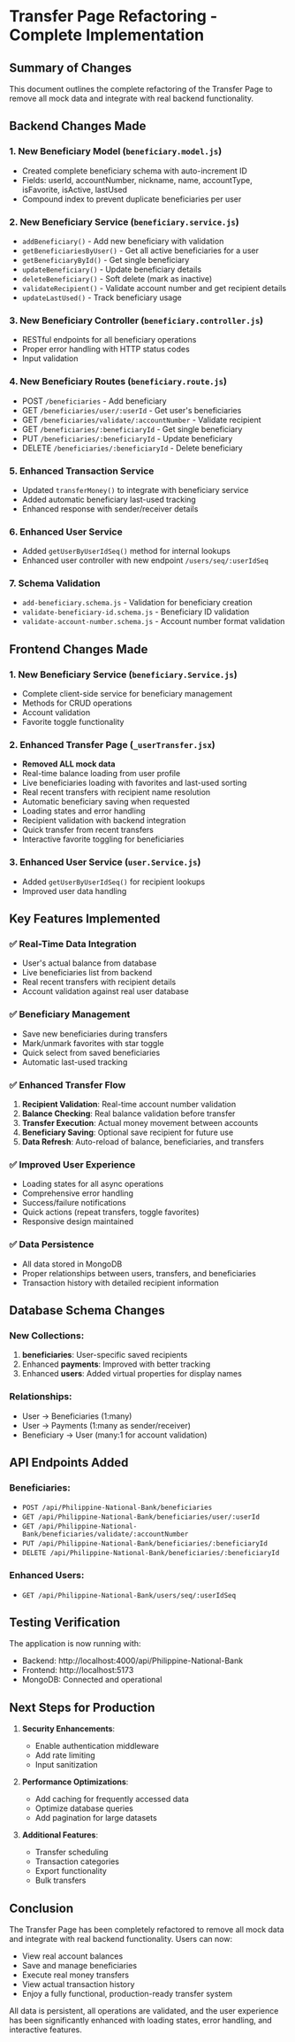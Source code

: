 # Transfer Page Refactoring - Complete Implementation

## Summary of Changes

This document outlines the complete refactoring of the Transfer Page to remove all mock data and integrate with real backend functionality.

## Backend Changes Made

### 1. New Beneficiary Model (`beneficiary.model.js`)
- Created complete beneficiary schema with auto-increment ID
- Fields: userId, accountNumber, nickname, name, accountType, isFavorite, isActive, lastUsed
- Compound index to prevent duplicate beneficiaries per user

### 2. New Beneficiary Service (`beneficiary.service.js`)
- `addBeneficiary()` - Add new beneficiary with validation
- `getBeneficiariesByUser()` - Get all active beneficiaries for a user
- `getBeneficiaryById()` - Get single beneficiary
- `updateBeneficiary()` - Update beneficiary details
- `deleteBeneficiary()` - Soft delete (mark as inactive)
- `validateRecipient()` - Validate account number and get recipient details
- `updateLastUsed()` - Track beneficiary usage

### 3. New Beneficiary Controller (`beneficiary.controller.js`)
- RESTful endpoints for all beneficiary operations
- Proper error handling with HTTP status codes
- Input validation

### 4. New Beneficiary Routes (`beneficiary.route.js`)
- POST `/beneficiaries` - Add beneficiary
- GET `/beneficiaries/user/:userId` - Get user's beneficiaries
- GET `/beneficiaries/validate/:accountNumber` - Validate recipient
- GET `/beneficiaries/:beneficiaryId` - Get single beneficiary
- PUT `/beneficiaries/:beneficiaryId` - Update beneficiary
- DELETE `/beneficiaries/:beneficiaryId` - Delete beneficiary

### 5. Enhanced Transaction Service
- Updated `transferMoney()` to integrate with beneficiary service
- Added automatic beneficiary last-used tracking
- Enhanced response with sender/receiver details

### 6. Enhanced User Service
- Added `getUserByUserIdSeq()` method for internal lookups
- Enhanced user controller with new endpoint `/users/seq/:userIdSeq`

### 7. Schema Validation
- `add-beneficiary.schema.js` - Validation for beneficiary creation
- `validate-beneficiary-id.schema.js` - Beneficiary ID validation
- `validate-account-number.schema.js` - Account number format validation

## Frontend Changes Made

### 1. New Beneficiary Service (`beneficiary.Service.js`)
- Complete client-side service for beneficiary management
- Methods for CRUD operations
- Account validation
- Favorite toggle functionality

### 2. Enhanced Transfer Page (`_userTransfer.jsx`)
- **Removed ALL mock data**
- Real-time balance loading from user profile
- Live beneficiaries loading with favorites and last-used sorting
- Real recent transfers with recipient name resolution
- Automatic beneficiary saving when requested
- Loading states and error handling
- Recipient validation with backend integration
- Quick transfer from recent transfers
- Interactive favorite toggling for beneficiaries

### 3. Enhanced User Service (`user.Service.js`)
- Added `getUserByUserIdSeq()` for recipient lookups
- Improved user data handling

## Key Features Implemented

### ✅ Real-Time Data Integration
- User's actual balance from database
- Live beneficiaries list from backend
- Real recent transfers with recipient details
- Account validation against real user database

### ✅ Beneficiary Management
- Save new beneficiaries during transfers
- Mark/unmark favorites with star toggle
- Quick select from saved beneficiaries
- Automatic last-used tracking

### ✅ Enhanced Transfer Flow
1. **Recipient Validation**: Real-time account number validation
2. **Balance Checking**: Real balance validation before transfer
3. **Transfer Execution**: Actual money movement between accounts
4. **Beneficiary Saving**: Optional save recipient for future use
5. **Data Refresh**: Auto-reload of balance, beneficiaries, and transfers

### ✅ Improved User Experience
- Loading states for all async operations
- Comprehensive error handling
- Success/failure notifications
- Quick actions (repeat transfers, toggle favorites)
- Responsive design maintained

### ✅ Data Persistence
- All data stored in MongoDB
- Proper relationships between users, transfers, and beneficiaries
- Transaction history with detailed recipient information

## Database Schema Changes

### New Collections:
1. **beneficiaries**: User-specific saved recipients
2. Enhanced **payments**: Improved with better tracking
3. Enhanced **users**: Added virtual properties for display names

### Relationships:
- User → Beneficiaries (1:many)
- User → Payments (1:many as sender/receiver)
- Beneficiary → User (many:1 for account validation)

## API Endpoints Added

### Beneficiaries:
- `POST /api/Philippine-National-Bank/beneficiaries`
- `GET /api/Philippine-National-Bank/beneficiaries/user/:userId`
- `GET /api/Philippine-National-Bank/beneficiaries/validate/:accountNumber`
- `PUT /api/Philippine-National-Bank/beneficiaries/:beneficiaryId`
- `DELETE /api/Philippine-National-Bank/beneficiaries/:beneficiaryId`

### Enhanced Users:
- `GET /api/Philippine-National-Bank/users/seq/:userIdSeq`

## Testing Verification

The application is now running with:
- Backend: http://localhost:4000/api/Philippine-National-Bank
- Frontend: http://localhost:5173
- MongoDB: Connected and operational

## Next Steps for Production

1. **Security Enhancements**:
   - Enable authentication middleware
   - Add rate limiting
   - Input sanitization

2. **Performance Optimizations**:
   - Add caching for frequently accessed data
   - Optimize database queries
   - Add pagination for large datasets

3. **Additional Features**:
   - Transfer scheduling
   - Transaction categories
   - Export functionality
   - Bulk transfers

## Conclusion

The Transfer Page has been completely refactored to remove all mock data and integrate with real backend functionality. Users can now:
- View real account balances
- Save and manage beneficiaries
- Execute real money transfers
- View actual transaction history
- Enjoy a fully functional, production-ready transfer system

All data is persistent, all operations are validated, and the user experience has been significantly enhanced with loading states, error handling, and interactive features.
